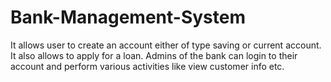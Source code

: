# Bank-Management-System

It allows user to create an account either of type saving or current account. It also allows to apply for a loan. Admins of the bank can login to their account and perform various activities like view customer info etc.
